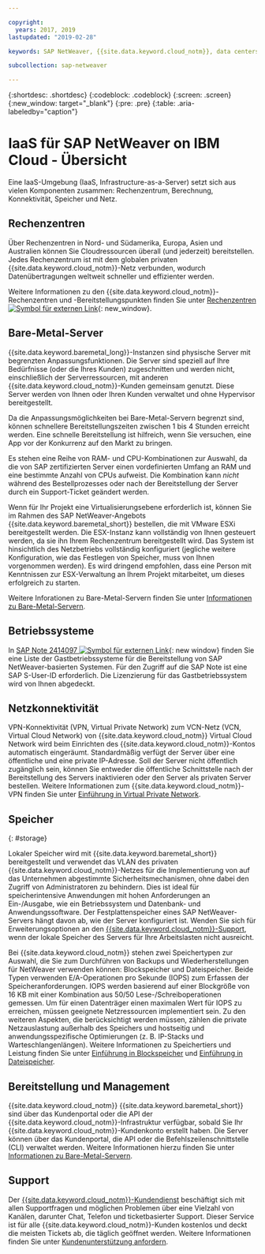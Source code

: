 ```yaml
---

copyright:
  years: 2017, 2019
lastupdated: "2019-02-28"

keywords: SAP NetWeaver, {{site.data.keyword.cloud_notm}}, data centers, {{site.data.keyword.baremetal_short}}, deployment, VLANs, SAP Certified, database

subcollection: sap-netweaver

---
```


{:shortdesc: .shortdesc}
{:codeblock: .codeblock}
{:screen: .screen}
{:new_window: target="_blank"}
{:pre: .pre}
{:table: .aria-labeledby="caption"}

# IaaS für SAP NetWeaver on IBM Cloud - Übersicht
Eine IaaS-Umgebung (IaaS, Infrastructure-as-a-Server) setzt sich aus vielen Komponenten zusammen: Rechenzentrum, Berechnung, Konnektivität, Speicher und Netz.

## Rechenzentren

Über Rechenzentren in Nord- und Südamerika, Europa, Asien und Australien können Sie Cloudressourcen überall (und jederzeit) bereitstellen. Jedes Rechenzentrum ist mit dem globalen privaten {{site.data.keyword.cloud_notm}}-Netz verbunden, wodurch Datenübertragungen weltweit schneller und effizienter werden.

Weitere Informationen zu den {{site.data.keyword.cloud_notm}}-Rechenzentren und -Bereitstellungspunkten finden Sie unter [Rechenzentren ![Symbol für externen Link](../../icons/launch-glyph.svg "Symbol für externen Link")](https://www.ibm.com/cloud-computing/bluemix/data-centers){: new_window}. 

## Bare-Metal-Server

{{site.data.keyword.baremetal_long}}-Instanzen sind physische Server mit begrenzten Anpassungsfunktionen. Die Server sind speziell auf Ihre Bedürfnisse (oder die Ihres Kunden) zugeschnitten und werden nicht, einschließlich der Serverressourcen, mit anderen {{site.data.keyword.cloud_notm}}-Kunden gemeinsam genutzt. Diese Server werden von Ihnen oder Ihren Kunden verwaltet und ohne Hypervisor bereitgestellt.

Da die Anpassungsmöglichkeiten bei Bare-Metal-Servern begrenzt sind, können schnellere Bereitstellungszeiten zwischen 1 bis 4 Stunden erreicht werden. Eine schnelle Bereitstellung ist hilfreich, wenn Sie versuchen, eine App vor der Konkurrenz auf den Markt zu bringen.

Es stehen eine Reihe von RAM- und CPU-Kombinationen zur Auswahl, da die von SAP zertifizierten Server einen vordefinierten Umfang an RAM und eine bestimmte Anzahl von CPUs aufweist. Die Kombination kann *nicht* während des Bestellprozesses oder nach der Bereitstellung der Server durch ein Support-Ticket geändert werden.

Wenn für Ihr Projekt eine Virtualisierungsebene erforderlich ist, können Sie im Rahmen des SAP NetWeaver-Angebots {{site.data.keyword.baremetal_short}} bestellen, die mit VMware ESXi bereitgestellt werden. Die ESX-Instanz kann vollständig von Ihnen gesteuert werden, da sie ihn Ihrem Rechenzentrum bereitgestellt wird. Das System ist hinsichtlich des Netzbetriebs vollständig konfiguriert (jegliche weitere Konfiguration, wie das Festlegen von Speicher, muss von Ihnen vorgenommen werden). Es wird dringend empfohlen, dass eine Person mit Kenntnissen zur ESX-Verwaltung an Ihrem Projekt mitarbeitet, um dieses erfolgreich zu starten.

Weitere Inforationen zu Bare-Metal-Servern finden Sie unter [Informationen zu Bare-Metal-Servern](/docs/bare-metal?topic=bare-metal-about#about).

## Betriebssysteme

In [SAP Note 2414097 ![Symbol für externen Link](../../icons/launch-glyph.svg "Symbol für externen Link")](https://launchpad.support.sap.com/#/notes/2414097){: new window} finden Sie eine Liste der Gastbetriebssysteme für die Bereitstellung von SAP NetWeaver-basierten Systemen. Für den Zugriff auf die SAP Note ist eine SAP S-User-ID erforderlich. Die Lizenzierung für das Gastbetriebssystem wird von Ihnen abgedeckt.

## Netzkonnektivität

VPN-Konnektivität (VPN, Virtual Private Network) zum VCN-Netz (VCN, Virtual Cloud Network) von {{site.data.keyword.cloud_notm}} Virtual Cloud Network wird beim Einrichten des {{site.data.keyword.cloud_notm}}-Kontos automatisch eingeräumt. Standardmäßig verfügt der Server über eine öffentliche und eine private IP-Adresse. Soll der Server nicht öffentlich zugänglich sein, können Sie entweder die öffentliche Schnittstelle nach der Bereitstellung des Servers inaktivieren oder den Server als privaten Server bestellen. Weitere Informationen zum {{site.data.keyword.cloud_notm}}-VPN finden Sie unter [Einführung in Virtual Private Network](/docs/infrastructure/iaas-vpn?topic=VPN-getting-started-with-virtual-private-networking-vpn-#getting-started-with-virtual-private-networking-vpn-).

## Speicher
{: #storage}

Lokaler Speicher wird mit {{site.data.keyword.baremetal_short}} bereitgestellt und verwendet das VLAN des privaten {{site.data.keyword.cloud_notm}}-Netzes für die Implementierung von auf das Unternehmen abgestimmte Sicherheitsmechanismen, ohne dabei den Zugriff von Administratoren zu behindern. Dies ist ideal für speicherintensive Anwendungen mit hohen Anforderungen an Ein-/Ausgabe, wie ein Betriebssystem und Datenbank- und Anwendungssoftware. Der Festplattenspeicher eines SAP NetWeaver-Servers hängt davon ab, wie der Server konfiguriert ist. Wenden Sie sich für Erweiterungsoptionen an den [{{site.data.keyword.cloud_notm}}-Support](/docs/get-support?topic=get-support-getting-customer-support#getting-customer-support), wenn der lokale Speicher des Servers für Ihre Arbeitslasten nicht ausreicht.

Bei {{site.data.keyword.cloud_notm}} stehen zwei Speichertypen zur Auswahl, die Sie zum Durchführen von Backups und Wiederherstellungen für NetWeaver verwenden können: Blockspeicher und Dateispeicher. Beide Typen verwenden E/A-Operationen pro Sekunde (IOPS) zum Erfassen der Speicheranforderungen. IOPS werden basierend auf einer Blockgröße von 16 KB mit einer Kombination aus 50/50 Lese-/Schreiboperationen gemessen. Um für einen Datenträger einen maximalen Wert für IOPS zu erreichen, müssen geeignete Netzressourcen implementiert sein. Zu den weiteren Aspekten, die berücksichtigt werden müssen, zählen die private Netzauslastung außerhalb des Speichers und hostseitig und anwendungsspezifische Optimierungen (z. B. IP-Stacks und Warteschlangenlängen). Weitere Informationen zu Speichertiers und Leistung finden Sie unter [Einführung in Blockspeicher](/docs/infrastructure/BlockStorage?topic=BlockStorage-GettingStarted#GettingStarted) und [Einführung in Dateispeicher](/docs/infrastructure/FileStorage?topic=FileStorage-GettingStarted#GettingStarted).

## Bereitstellung und Management

{{site.data.keyword.cloud_notm}} {{site.data.keyword.baremetal_short}} sind über das Kundenportal oder die API der {{site.data.keyword.cloud_notm}}-Infrastruktur verfügbar, sobald Sie Ihr {{site.data.keyword.cloud_notm}}-Kundenkonto erstellt haben. Die Server können über das Kundenportal, die API oder die Befehlszeilenschnittstelle (CLI) verwaltet werden. Weitere Informationen hierzu finden Sie unter [Informationen zu Bare-Metal-Servern](/docs/bare-metal?topic=bare-metal-about#about).

## Support

Der [{{site.data.keyword.cloud_notm}}-Kundendienst](/docs/get-support?topic=get-support-getting-customer-support#getting-customer-support) beschäftigt sich mit allen Supportfragen und möglichen Problemen über eine Vielzahl von Kanälen, darunter Chat, Telefon und ticketbasierter Support. Dieser Service ist für alle {{site.data.keyword.cloud_notm}}-Kunden kostenlos und deckt die meisten Tickets ab, die täglich geöffnet werden. Weitere Informationen finden Sie unter [Kundenunterstützung anfordern](/docs/get-support?topic=get-support-getting-customer-support#getting-customer-support).

